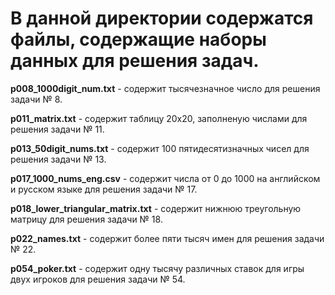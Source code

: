 # В данной директории содержатся файлы, содержащие наборы данных для решения задач.

**p008_1000digit_num.txt** - содержит тысячезначное число для решения задачи № 8.

**p011_matrix.txt** - содержит таблицу 20х20, заполненую числами для решения задачи № 11.

**p013_50digit_nums.txt** - содержит 100 пятидесятизначных чисел для решения задачи № 13.

**p017_1000_nums_eng.csv** - содержит числа от 0 до 1000 на английском и русском языке для решения задачи № 17.

**p018_lower_triangular_matrix.txt** - содержит нижнюю треугольную матрицу для решения задачи № 18.

**p022_names.txt** - содержит более пяти тысяч имен для решения задачи № 22.

**p054_poker.txt** - содержит одну тысячу различных ставок для игры двух игроков для решения задачи № 54.
